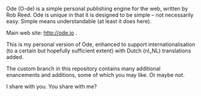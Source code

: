 Ode (O-de) is a simple personal publishing engine for the web, written
by Rob Reed. Ode is unique in that it is designed to be simple – not
necessarily easy. Simple means understandable (at least it does here).

Main web site: http://ode.io .

This is my personal version of Ode, enhanced to support
internationalisation (to a certain but hopefully sufficient extent)
with Dutch (nl_NL) translations added.

The custom branch in this repository contains many additional
enancements and additions, some of which you may like. Or maybe not.

I share with you. You share with me?
